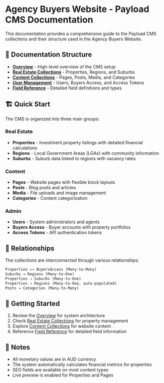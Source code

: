 # Agency Buyers Website - Payload CMS Documentation

This documentation provides a comprehensive guide to the Payload CMS collections and their structure used in the Agency Buyers Website.

## 📁 Documentation Structure

- **[Overview](./payload-overview.md)** - High-level overview of the CMS setup
- **[Real Estate Collections](./real-estate-collections.md)** - Properties, Regions, and Suburbs
- **[Content Collections](./content-collections.md)** - Pages, Posts, Media, and Categories
- **[User Management](./user-management.md)** - Users, Buyers Access, and Access Tokens
- **[Field Reference](./field-reference.md)** - Detailed field definitions and types

## 🏗️ Quick Start

The CMS is organized into three main groups:

### Real Estate

- **Properties** - Investment property listings with detailed financial calculations
- **Regions** - Local Government Areas (LGAs) with community information
- **Suburbs** - Suburb data linked to regions with vacancy rates

### Content

- **Pages** - Website pages with flexible block layouts
- **Posts** - Blog posts and articles
- **Media** - File uploads and image management
- **Categories** - Content categorization

### Admin

- **Users** - System administrators and agents
- **Buyers Access** - Buyer accounts with property portfolios
- **Access Tokens** - API authentication tokens

## 🔗 Relationships

The collections are interconnected through various relationships:

```txt
Properties ←→ BuyersAccess (Many-to-Many)
Suburbs → Regions (Many-to-One)
Properties → Suburbs (Many-to-One)
Properties → Regions (Many-to-One, auto-populated)
Posts → Categories (Many-to-Many)
```

## 🚀 Getting Started

1. Review the [Overview](./payload-overview.md) for system architecture
2. Check [Real Estate Collections](./real-estate-collections.md) for property management
3. Explore [Content Collections](./content-collections.md) for website content
4. Reference [Field Reference](./field-reference.md) for detailed field information

## 📝 Notes

- All monetary values are in AUD currency
- The system automatically calculates financial metrics for properties
- SEO fields are available on most content types
- Live preview is enabled for Properties and Pages
